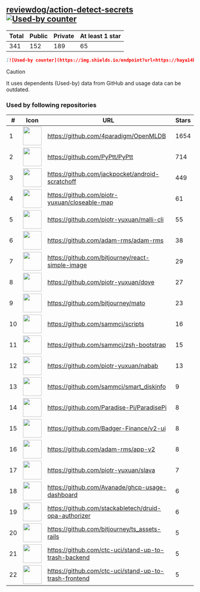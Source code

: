 





## [reviewdog/action-detect-secrets](https://github.com/reviewdog/action-detect-secrets) [![Used-by counter](https://img.shields.io/endpoint?url=https://haya14busa.github.io/github-used-by/data/reviewdog/action-detect-secrets/shieldsio.json)](https://github.com/haya14busa/github-used-by/tree/main/repo/reviewdog/action-detect-secrets)

| Total | Public | Private | At least 1 star
| ----- | ------ | ------- | ---------------
| 341 | 152 | 189 | 65 |

```md
[![Used-by counter](https://img.shields.io/endpoint?url=https://haya14busa.github.io/github-used-by/data/reviewdog/action-detect-secrets/shieldsio.json)](https://github.com/haya14busa/github-used-by/tree/main/repo/reviewdog/action-detect-secrets)
```

> [!CAUTION]
> It uses dependents (Used-by) data from GitHub and usage data can be outdated.

### Used by following repositories

| # | Icon | URL | Stars |
| -- | -- | -- | -- | 
|1|<img src="https://github.com/4paradigm.png" width=50 height=50>|https://github.com/4paradigm/OpenMLDB|1654|
|2|<img src="https://github.com/PyPtt.png" width=50 height=50>|https://github.com/PyPtt/PyPtt|714|
|3|<img src="https://github.com/jackpocket.png" width=50 height=50>|https://github.com/jackpocket/android-scratchoff|449|
|4|<img src="https://github.com/piotr-yuxuan.png" width=50 height=50>|https://github.com/piotr-yuxuan/closeable-map|61|
|5|<img src="https://github.com/piotr-yuxuan.png" width=50 height=50>|https://github.com/piotr-yuxuan/malli-cli|55|
|6|<img src="https://github.com/adam-rms.png" width=50 height=50>|https://github.com/adam-rms/adam-rms|38|
|7|<img src="https://github.com/bitjourney.png" width=50 height=50>|https://github.com/bitjourney/react-simple-image|29|
|8|<img src="https://github.com/piotr-yuxuan.png" width=50 height=50>|https://github.com/piotr-yuxuan/dove|27|
|9|<img src="https://github.com/bitjourney.png" width=50 height=50>|https://github.com/bitjourney/mato|23|
|10|<img src="https://github.com/sammcj.png" width=50 height=50>|https://github.com/sammcj/scripts|16|
|11|<img src="https://github.com/sammcj.png" width=50 height=50>|https://github.com/sammcj/zsh-bootstrap|15|
|12|<img src="https://github.com/piotr-yuxuan.png" width=50 height=50>|https://github.com/piotr-yuxuan/nabab|13|
|13|<img src="https://github.com/sammcj.png" width=50 height=50>|https://github.com/sammcj/smart_diskinfo|9|
|14|<img src="https://github.com/Paradise-Pi.png" width=50 height=50>|https://github.com/Paradise-Pi/ParadisePi|8|
|15|<img src="https://github.com/Badger-Finance.png" width=50 height=50>|https://github.com/Badger-Finance/v2-ui|8|
|16|<img src="https://github.com/adam-rms.png" width=50 height=50>|https://github.com/adam-rms/app-v2|8|
|17|<img src="https://github.com/piotr-yuxuan.png" width=50 height=50>|https://github.com/piotr-yuxuan/slava|7|
|18|<img src="https://github.com/Avanade.png" width=50 height=50>|https://github.com/Avanade/ghcp-usage-dashboard|6|
|19|<img src="https://github.com/stackabletech.png" width=50 height=50>|https://github.com/stackabletech/druid-opa-authorizer|6|
|20|<img src="https://github.com/bitjourney.png" width=50 height=50>|https://github.com/bitjourney/ts_assets-rails|5|
|21|<img src="https://github.com/ctc-uci.png" width=50 height=50>|https://github.com/ctc-uci/stand-up-to-trash-backend|5|
|22|<img src="https://github.com/ctc-uci.png" width=50 height=50>|https://github.com/ctc-uci/stand-up-to-trash-frontend|5|
